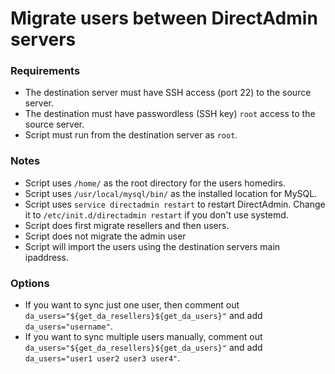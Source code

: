 # Migrate users between DirectAdmin servers

### Requirements

- The destination server must have SSH access (port 22) to the source server.
- The destination must have passwordless (SSH key) `root` access to the source server.
- Script must run from the destination server as `root`.

### Notes

- Script uses `/home/` as the root directory for the users homedirs.
- Script uses `/usr/local/mysql/bin/` as the installed location for MySQL.
- Script uses `service directadmin restart` to restart DirectAdmin. Change it to `/etc/init.d/directadmin restart` if you don't use systemd.
- Script does first migrate resellers and then users.
- Script does not migrate the admin user
- Script will import the users using the destination servers main ipaddress.

### Options

- If you want to sync just one user, then comment out `da_users="${get_da_resellers}${get_da_users}"` and add `da_users="username"`.
- If you want to sync multiple users manually, comment out `da_users="${get_da_resellers}${get_da_users}"` and add `da_users="user1 user2 user3 user4"`.

